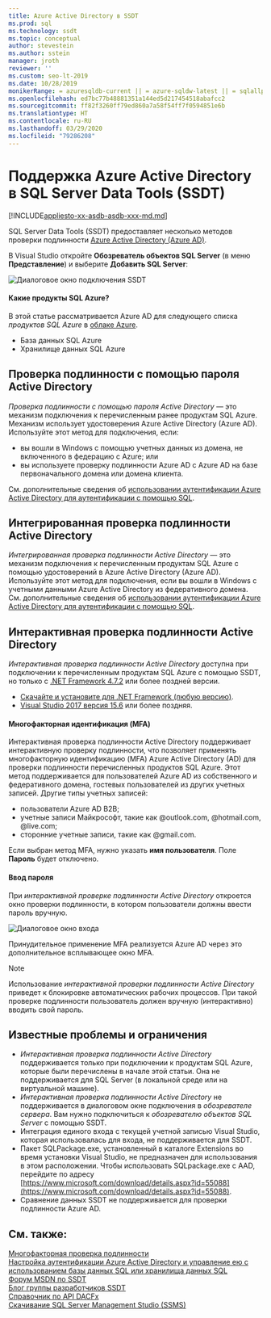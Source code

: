 ```yaml
---
title: Azure Active Directory в SSDT
ms.prod: sql
ms.technology: ssdt
ms.topic: conceptual
author: stevestein
ms.author: sstein
manager: jroth
reviewer: ''
ms.custom: seo-lt-2019
ms.date: 10/28/2019
monikerRange: = azuresqldb-current || = azure-sqldw-latest || = sqlallproducts-allversions
ms.openlocfilehash: ed7bc77b48881351a144ed5d217454518abafcc2
ms.sourcegitcommit: ff82f3260ff79ed860a7a58f54ff7f0594851e6b
ms.translationtype: HT
ms.contentlocale: ru-RU
ms.lasthandoff: 03/29/2020
ms.locfileid: "79286208"
---
```

# <a name="azure-active-directory-support-in-sql-server-data-tools-ssdt"></a>Поддержка Azure Active Directory в SQL Server Data Tools (SSDT)

[!INCLUDE[appliesto-xx-asdb-asdb-xxx-md.md](../includes/appliesto-xx-asdb-asdw-xxx-md.md)]

SQL Server Data Tools (SSDT) предоставляет несколько методов проверки подлинности [Azure Active Directory (Azure AD)](https://docs.microsoft.com/azure/active-directory/active-directory-whatis).

В Visual Studio откройте **Обозреватель объектов SQL Server** (в меню **Представление**) и выберите **Добавить SQL Server**:

![Диалоговое окно подключения SSDT](media/azure-active-directory/interactive.png)

#### <a name="which-azure-sql-products"></a>Какие продукты SQL Azure?

В этой статье рассматривается Azure AD для следующего списка *продуктов SQL Azure*  в [облаке Azure](https://azure.microsoft.com/).

- База данных SQL Azure
- Хранилище данных SQL Azure

## <a name="active-directory-password-authentication"></a>Проверка подлинности с помощью пароля Active Directory

*Проверка подлинности с помощью пароля Active Directory* — это механизм подключения к перечисленным ранее продуктам SQL Azure. Механизм использует удостоверения Azure Active Directory (Azure AD). Используйте этот метод для подключения, если:

- вы вошли в Windows с помощью учетных данных из домена, не включенного в федерацию с Azure; или
- вы используете проверку подлинности Azure AD с Azure AD на базе первоначального домена или домена клиента.

См. дополнительные сведения об [использовании аутентификации Azure Active Directory для аутентификации с помощью SQL](https://docs.microsoft.com/azure/sql-database/sql-database-aad-authentication).  

## <a name="active-directory-integrated-authentication"></a>Интегрированная проверка подлинности Active Directory

*Интегрированная проверка подлинности Active Directory* — это механизм подключения к перечисленным продуктам SQL Azure с помощью удостоверений в Azure Active Directory (Azure AD). Используйте этот метод для подключения, если вы вошли в Windows с учетными данными Azure Active Directory из федеративного домена. См. дополнительные сведения об [использовании аутентификации Azure Active Directory для аутентификации с помощью SQL](https://docs.microsoft.com/azure/sql-database/sql-database-aad-authentication).

## <a name="active-directory-interactive-authentication"></a>Интерактивная проверка подлинности Active Directory

*Интерактивная проверка подлинности Active Directory* доступна при подключении к перечисленным продуктам SQL Azure с помощью SSDT, но только с [.NET Framework 4.7.2](https://docs.microsoft.com/dotnet/api/?view=netframework-4.7.2) или более поздней версии.

- [Скачайте и установите для .NET Framework (любую версию)](https://www.microsoft.com/net/download/all).
- [Visual Studio 2017 версия 15.6](https://docs.microsoft.com/visualstudio/releasenotes/vs2017-relnotes) или более поздняя.

#### <a name="multi-factor-authentication-mfa"></a>Многофакторная идентификация (MFA)

Интерактивная проверка подлинности Active Directory поддерживает интерактивную проверку подлинности, что позволяет применять многофакторную идентификацию (MFA) Azure Active Directory (AD) для проверки подлинности перечисленных продуктов SQL Azure. Этот метод поддерживается для пользователей Azure AD из собственного и федеративного домена, гостевых пользователей из других учетных записей. Другие типы учетных записей:

- пользователи Azure AD B2B;
- учетные записи Майкрософт, такие как @outlook.com, @hotmail.com, @live.com;
- сторонние учетные записи, такие как @gmail.com.

Если выбран метод MFA, нужно указать **имя пользователя**. Поле **Пароль** будет отключено. 

#### <a name="password-entry"></a>Ввод пароля

При *интерактивной проверке подлинности Active Directory* откроется окно проверки подлинности, в котором пользователи должны ввести пароль вручную.

![Диалоговое окно входа](media/azure-active-directory/sign-in.png)

Принудительное применение MFA реализуется Azure AD через это дополнительное всплывающее окно MFA.

> [!NOTE]
> Использование *интерактивной проверки подлинности Active Directory* приведет к блокировке автоматических рабочих процессов. При такой проверке подлинности пользователь должен вручную (интерактивно) вводить свой пароль.

## <a name="known-issues-and-limitations"></a>Известные проблемы и ограничения

- *Интерактивная проверка подлинности Active Directory* поддерживается только при подключении к продуктам SQL Azure, которые были перечислены в начале этой статьи. Она не поддерживается для SQL Server (в локальной среде или на виртуальной машине).
- *Интерактивная проверка подлинности Active Directory* не поддерживается в диалоговом окне подключения в *обозревателе сервера*. Вам нужно подключиться к *обозревателю объектов SQL Server* с помощью SSDT.
- Интеграция единого входа с текущей учетной записью Visual Studio, которая использовалась для входа, не поддерживается для SSDT.
- Пакет SQLPackage.exe, установленный в каталоге Extensions во время установки Visual Studio, не предназначен для использования в этом расположении. Чтобы использовать SQLpackage.exe с AAD, перейдите по адресу [https://www.microsoft.com/download/details.aspx?id=55088](https://www.microsoft.com/download/details.aspx?id=55088). 
- Сравнение данных SSDT не поддерживается для проверки подлинности Azure AD.  


## <a name="see-also"></a>См. также:  

[Многофакторная проверка подлинности](https://docs.microsoft.com/azure/sql-database/sql-database-ssms-mfa-authentication)  
[Настройка аутентификации Azure Active Directory и управление ею с использованием базы данных SQL или хранилища данных SQL](https://docs.microsoft.com/azure/sql-database/sql-database-aad-authentication-configure)  
[Форум MSDN по SSDT](https://social.msdn.microsoft.com/Forums/sqlserver/home?forum=ssdt)  
[Блог группы разработчиков SSDT](https://blogs.msdn.com/b/ssdt/)  
[Справочник по API DACFx](https://msdn.microsoft.com/library/dn645454.aspx)  
[Скачивание SQL Server Management Studio (SSMS)](../ssms/download-sql-server-management-studio-ssms.md)  
